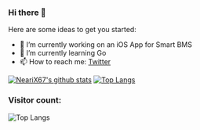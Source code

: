 ### Hi there 👋

Here are some ideas to get you started:

- 🔭 I’m currently working on an iOS App for Smart BMS
- 🌱 I’m currently learning Go
- 📫 How to reach me: [Twitter](https://twitter.com/WillNichtLernen)

[![NeariX67's github stats](https://github-readme-stats.vercel.app/api?username=NeariX67&count_private=true&show_icons=true&theme=tokyonight&include_all_commits=true)](https://github.com/anuraghazra/github-readme-stats)
[![Top Langs](https://github-readme-stats.vercel.app/api/top-langs/?username=NeariX67&layout=compact)](https://github.com/anuraghazra/github-readme-stats)
### Visitor count:
![Top Langs](https://profile-counter.glitch.me/nearix67/count.svg)
